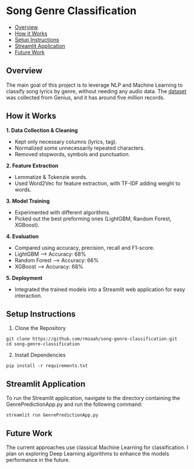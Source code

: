 # Song Genre Classification

* [Overview](https://github.com/Rmsaah/song-genre-classification?tab=readme-ov-file#overview)
* [How it Works](https://github.com/Rmsaah/song-genre-classification?tab=readme-ov-file#how-it-works)
* [Setup Instructions](https://github.com/Rmsaah/song-genre-classification?tab=readme-ov-file#setup-instructions)
* [Streamlit Application](https://github.com/Rmsaah/song-genre-classification?tab=readme-ov-file#streamlit-application)
* [Future Work](https://github.com/Rmsaah/song-genre-classification?tab=readme-ov-file#future-work)

## Overview
The main goal of this project is to leverage NLP and Machine Learning to classify song lyrics by genre, without needing any audio data. The [dataset](https://www.kaggle.com/datasets/carlosgdcj/genius-song-lyrics-with-language-information) was collected from Genius, and it has around five million records.

## How it Works
**1. Data Collection & Cleaning**
   * Kept only necessary columns (lyrics, tag).
   * Normalized some unnecessarily repeated characters.
   * Removed stopwords, symbols and punctuation.

**2. Feature Extraction**
   * Lemmatize & Tokenzie words.
   * Used Word2Vec for feature extraction, with TF-IDF adding weight to words.

**3. Model Training**
   * Experimented with different algorithms.
   * Picked out the best preforming ones (LightGBM, Random Forest, XGBoost).

**4. Evaluation**
   * Compared using accuracy, precision, recall and F1-score.
   * LightGBM      --> Accuracy: 68%
   * Random Forest --> Accuracy: 66%
   * XGBoost       --> Accuracy: 68%

**5. Deployment**
   * Integrated the trained models into a Streamlit web application for easy interaction. 

## Setup Instructions
1. Clone the Repository
```
git clone https://github.com/rmsaah/song-genre-classification.git
cd song-genre-classification
```

2. Install Dependencies
```
pip install -r requirements.txt
```

## Streamlit Application
To run the Streamlit application, navigate to the directory containing the GenrePredictionApp.py and run the following command:
```
streamlit run GenrePredictionApp.py
```

## Future Work
The current approaches use classical Machine Learning for classification. I plan on exploring Deep Learning algorithms to enhance the models performance in the future.
